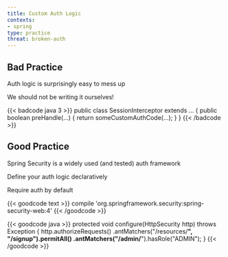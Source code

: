 ```yaml
---
title: Custom Auth Logic
contexts:
- spring
type: practice
threat: broken-auth
---
```


## Bad Practice

Auth logic is surprisingly easy to mess up

We should not be writing it ourselves!

{{< badcode java 3 >}}
public class SessionInterceptor extends ... {
    public boolean preHandle(...) {
        return someCustomAuthCode(...);
    }
}
{{< /badcode >}}

## Good Practice

Spring Security is a widely used (and tested) auth framework

Define your auth logic declaratively 

Require auth by default

{{< goodcode text >}}
compile 'org.springframework.security:spring-security-web:4'
{{< /goodcode >}}

{{< goodcode java >}}
protected void configure(HttpSecurity http) throws Exception {
	http.authorizeRequests()
		.antMatchers("/resources/**", "/signup").permitAll()
		.antMatchers("/admin/**").hasRole("ADMIN");
}
{{< /goodcode >}}

